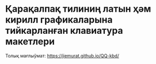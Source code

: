 # Қарақалпақ тилиниң латын ҳәм кирилл графикаларына тийкарланған клавиатура макетлери

Толық мағлыўмат: https://jiemurat.github.io/QQ-kbd/
